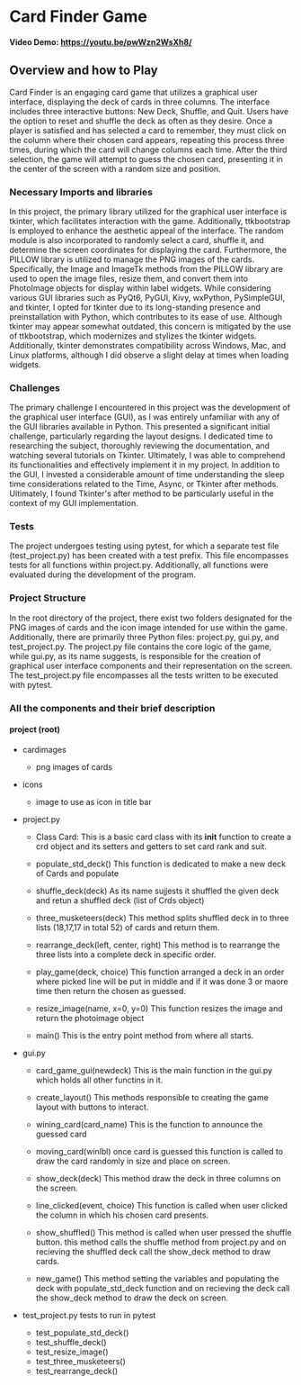 # Card Finder Game

#### Video Demo:  <https://youtu.be/pwWzn2WsXh8/>

## Overview and how to Play

Card Finder is an engaging card game that utilizes a graphical user interface, displaying the deck of cards in three columns. The interface includes three interactive buttons: New Deck, Shuffle, and Quit. Users have the option to reset and shuffle the deck as often as they desire. Once a player is satisfied and has selected a card to remember, they must click on the column where their chosen card appears, repeating this process three times, during which the card will change columns each time. After the third selection, the game will attempt to guess the chosen card, presenting it in the center of the screen with a random size and position.

### Necessary Imports and libraries

In this project, the primary library utilized for the graphical user interface is tkinter, which facilitates interaction with the game. Additionally, ttkbootstrap is employed to enhance the aesthetic appeal of the interface. The random module is also incorporated to randomly select a card, shuffle it, and determine the screen coordinates for displaying the card. Furthermore, the PILLOW library is utilized to manage the PNG images of the cards. Specifically, the Image and ImageTk methods from the PILLOW library are used to open the image files, resize them, and convert them into PhotoImage objects for display within label widgets. While considering various GUI libraries such as PyQt6, PyGUI, Kivy, wxPython, PySimpleGUI, and tkinter, I opted for tkinter due to its long-standing presence and preinstallation with Python, which contributes to its ease of use. Although tkinter may appear somewhat outdated, this concern is mitigated by the use of ttkbootstrap, which modernizes and stylizes the tkinter widgets. Additionally, tkinter demonstrates compatibility across Windows, Mac, and Linux platforms, although I did observe a slight delay at times when loading widgets.

### Challenges

The primary challenge I encountered in this project was the development of the graphical user interface (GUI), as I was entirely unfamiliar with any of the GUI libraries available in Python. This presented a significant initial challenge, particularly regarding the layout designs. I dedicated time to researching the subject, thoroughly reviewing the documentation, and watching several tutorials on Tkinter. Ultimately, I was able to comprehend its functionalities and effectively implement it in my project. In addition to the GUI, I invested a considerable amount of time understanding the sleep time considerations related to the Time, Async, or Tkinter after methods. Ultimately, I found Tkinter's after method to be particularly useful in the context of my GUI implementation.

### Tests

The project undergoes testing using pytest, for which a separate test file (test_project.py) has been created with a test prefix. This file encompasses tests for all functions within project.py. Additionally, all functions were evaluated during the development of the program.

### Project Structure

In the root directory of the project, there exist two folders designated for the PNG images of cards and the icon image intended for use within the game. Additionally, there are primarily three Python files: project.py, gui.py, and test_project.py. The project.py file contains the core logic of the game, while gui.py, as its name suggests, is responsible for the creation of graphical user interface components and their representation on the screen. The test_project.py file encompasses all the tests written to be executed with pytest.

### All the components and their brief description

#### project (root)

* cardimages
  * png images of cards

* icons
  * image to use as icon in title bar

* project.py
  * Class Card:
    This is a basic card class with its __init__ function to create a crd object and its setters and getters to set card rank and suit. 

  * populate_std_deck()
This function is dedicated to make a new deck of Cards and populate 

  * shuffle_deck(deck)
As its name sujjests it shuffled the given deck and retun a shuffled deck (list of Crds object)

  * three_musketeers(deck)
This method splits shuffled deck in to three lists (18,17,17 in total 52) of cards and return them.

  * rearrange_deck(left, center, right)
This method is to rearrange the three lists into a complete deck in specific order.

  * play_game(deck, choice)
This function arranged a deck in an order where picked line will be put in middle and if it was done 3 or maore time then return the chosen as guessed.

  * resize_image(name, x=0, y=0)
This function resizes the image and return the photoimage object

  * main()
This is the entry point method from where all starts.

* gui.py
  * card_game_gui(newdeck) 
    This is the main function in the gui.py which holds all other functins in it.

  * create_layout()
    This methods responsible to creating the game layout with buttons to interact.

  * wining_card(card_name)
    This is the function to announce the guessed card

  * moving_card(winlbl)
    once card is guessed this function is called to draw the card randomly in size and place on screen.

  * show_deck(deck)
    This method draw the deck in three columns on the screen.

  * line_clicked(event, choice)
    This function is called when user clicked the column in which his chosen card presents.

  * show_shuffled()
    This method is called when user pressed the shuffle button. this method calls the shuffle method from project.py and on recieving the shuffled deck call the show_deck method to draw cards.

  * new_game()
    This method setting the variables and populating the deck with populate_std_deck function and on recieving the deck call the show_deck method to draw the deck on screen.

* test_project.py
  tests to run in pytest
  * test_populate_std_deck()
  * test_shuffle_deck()
  * test_resize_image()
  * test_three_musketeers()
  * test_rearrange_deck()
  
